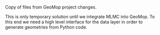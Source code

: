 Copy of files from GeoMop project changes.

This is only temporary solution until we integrate MLMC into GeoMop.
To this end we need a high level interface for the data layer in order to generate geometries from Python code.

